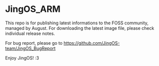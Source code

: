 # JingOS_ARM

This repo is for publishing latest informations to the FOSS community, managed by August.
For downloading the latest image file, please check individual release notes.

For bug report, please go to https://github.com/JingOS-team/JingOS_BugReport

Enjoy JingOS! :3
